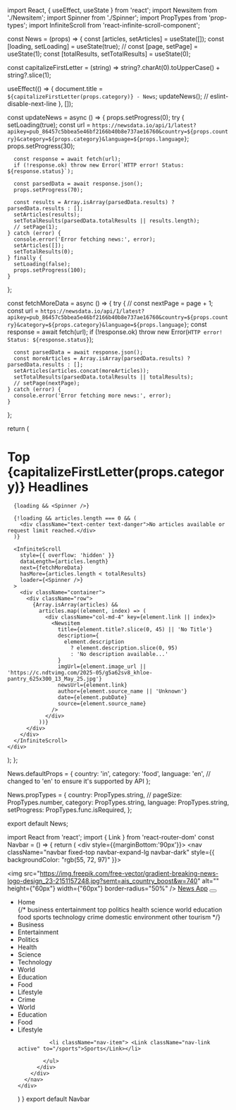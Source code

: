import React, { useEffect, useState } from 'react';
import Newsitem from './Newsitem';
import Spinner from './Spinner';
import PropTypes from 'prop-types';
import InfiniteScroll from 'react-infinite-scroll-component';

const News = (props) => {
  const [articles, setArticles] = useState([]);
  const [loading, setLoading] = useState(true);
  // const [page, setPage] = useState(1);
  const [totalResults, setTotalResults] = useState(0);

  const capitalizeFirstLetter = (string) =>
    string?.charAt(0).toUpperCase() + string?.slice(1);

  useEffect(() => {
    document.title = `${capitalizeFirstLetter(props.category)} - News`;
    updateNews();
    // eslint-disable-next-line
  }, []);

  const updateNews = async () => {
    props.setProgress(0);
    try {
      setLoading(true);
      const url = `https://newsdata.io/api/1/latest?apikey=pub_86457c5bbea5e46bf2166b40b8e737ae16760&country=${props.country}&category=${props.category}&language=${props.language}`;
      props.setProgress(30);

      const response = await fetch(url);
      if (!response.ok) throw new Error(`HTTP error! Status: ${response.status}`);

      const parsedData = await response.json();
      props.setProgress(70);

      const results = Array.isArray(parsedData.results) ? parsedData.results : [];
      setArticles(results);
      setTotalResults(parsedData.totalResults || results.length);
      // setPage(1);
    } catch (error) {
      console.error('Error fetching news:', error);
      setArticles([]);
      setTotalResults(0);
    } finally {
      setLoading(false);
      props.setProgress(100);
    }
  };

  const fetchMoreData = async () => {
    try {
      // const nextPage = page + 1;
      const url = `https://newsdata.io/api/1/latest?apikey=pub_86457c5bbea5e46bf2166b40b8e737ae16760&country=${props.country}&category=${props.category}&language=${props.language}`;
      const response = await fetch(url);
      if (!response.ok) throw new Error(`HTTP error! Status: ${response.status}`);

      const parsedData = await response.json();
      const moreArticles = Array.isArray(parsedData.results) ? parsedData.results : [];
      setArticles(articles.concat(moreArticles));
      setTotalResults(parsedData.totalResults || totalResults);
      // setPage(nextPage);
    } catch (error) {
      console.error('Error fetching more news:', error);
    }
  };

  return (
    <div className="container my-3">
      <h1 className="text-center my-3">
        <strong>Top {capitalizeFirstLetter(props.category)} Headlines</strong>
      </h1>

      {loading && <Spinner />}

      {!loading && articles.length === 0 && (
        <div className="text-center text-danger">No articles available or request limit reached.</div>
      )}

      <InfiniteScroll
        style={{ overflow: 'hidden' }}
        dataLength={articles.length}
        next={fetchMoreData}
        hasMore={articles.length < totalResults}
        loader={<Spinner />}
      >
        <div className="container">
          <div className="row">
            {Array.isArray(articles) &&
              articles.map((element, index) => (
                <div className="col-md-4" key={element.link || index}>
                  <Newsitem
                    title={element.title?.slice(0, 45) || 'No Title'}
                    description={
                      element.description
                        ? element.description.slice(0, 95)
                        : 'No description available...'
                    }
                    imgUrl={element.image_url || 'https://c.ndtvimg.com/2025-05/g5a62sv8_khloe-pantry_625x300_13_May_25.jpg'}
                    newsUrl={element.link}
                    author={element.source_name || 'Unknown'}
                    date={element.pubDate}
                    source={element.source_name}
                  />
                </div>
              ))}
          </div>
        </div>
      </InfiniteScroll>
    </div>
  );
};

News.defaultProps = {
  country: 'in',
  category: 'food',
  language: 'en', // changed to 'en' to ensure it's supported by API
};

News.propTypes = {
  country: PropTypes.string,
  // pageSize: PropTypes.number,
  category: PropTypes.string,
  language: PropTypes.string,
  setProgress: PropTypes.func.isRequired,
};

export default News;

import React from 'react';
import { Link } from 'react-router-dom'
const Navbar = () => {
  return (
    <div style={{marginBottom:'90px'}}>
      <nav className="navbar fixed-top navbar-expand-lg navbar-dark" style={{ backgroundColor: "rgb(55, 72, 97)" }}>
        <div className="container-fluid">
          <img src="https://img.freepik.com/free-vector/gradient-breaking-news-logo-design_23-2151157248.jpg?semt=ais_country_boost&w=740" alt="" height={"60px"} width={"60px"} border-radius="50%" />
          <a className="navbar-brand" href="#" >News App</a>
          <button className="navbar-toggler" type="button" data-bs-toggle="collapse" data-bs-target="#navbarSupportedContent" aria-controls="navbarSupportedContent" aria-expanded="false" aria-label="Toggle navigation">
            <span className="navbar-toggler-icon"></span>
          </button>
          <div className="collapse navbar-collapse " id="navbarSupportedContent" >
            <ul className="navbar-nav ms-auto ">
              <li className="nav-item ">
                <Link className="nav-link active" aria-current="page" to="/">Home</Link>
              </li>
              {/* business entertainment top politics health science world education food sports technology crime            domestic   environment  other    tourism  */}
              <li className="nav-item"> <Link className="nav-link active" to="/business">Business</Link></li>
              <li className="nav-item"> <Link className="nav-link active" to="/entertainment">Entertainment</Link></li>
              <li className="nav-item"> <Link className="nav-link active" to="/politics">Politics</Link></li>
              <li className="nav-item"> <Link className="nav-link active" to="/health">Health</Link></li>
              <li className="nav-item"> <Link className="nav-link active" to="/science">Science</Link></li>
              <li className="nav-item"> <Link className="nav-link active" to="/technology">Technology</Link></li>
              <li className="nav-item"> <Link className="nav-link active" to="/world">World</Link></li>
              <li className="nav-item"> <Link className="nav-link active" to="/education">Education</Link></li>
              <li className="nav-item"> <Link className="nav-link active" to="/food">Food</Link></li>
              <li className="nav-item"> <Link className="nav-link active" to="/ lifestyle"> Lifestyle</Link></li>
              <li className="nav-item"> <Link className="nav-link active" to="/crime">Crime</Link></li>
               <li className="nav-item"> <Link className="nav-link active" to="/world">World</Link></li>
              <li className="nav-item"> <Link className="nav-link active" to="/education">Education</Link></li>
              <li className="nav-item"> <Link className="nav-link active" to="/food">Food</Link></li>
              <li className="nav-item"> <Link className="nav-link active" to="/ lifestyle"> Lifestyle</Link></li>
            
              <li className="nav-item"> <Link className="nav-link active" to="/sports">Sports</Link></li>
              
            </ul>
          </div>
        </div>
      </nav>
    </div>
  )
}
export default Navbar
